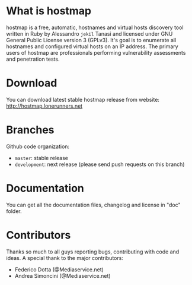 # What is hostmap

hostmap is a free, automatic, hostnames and virtual hosts discovery tool written in Ruby by Alessandro `jekil` Tanasi
and licensed under GNU General Public License version 3 (GPLv3). It's goal is to enumerate all hostnames and configured
virtual hosts on an IP address. The primary users of hostmap are professionals performing vulnerability assessments and
penetration tests.

Download
========
You can download latest stable hostmap release from website: http://hostmap.lonerunners.net

Branches
========

Github code organization:

* `master`: stable release
* `development`: next release (please send push requests on this branch)

Documentation
=============

You can get all the documentation files, changelog and license in "doc" folder.

Contributors
============

Thanks so much to all guys reporting bugs, contributing with code and ideas.
A special thank to the major contributors:
* Federico Dotta (@Mediaservice.net)
* Andrea Simoncini (@Mediaservice.net)
